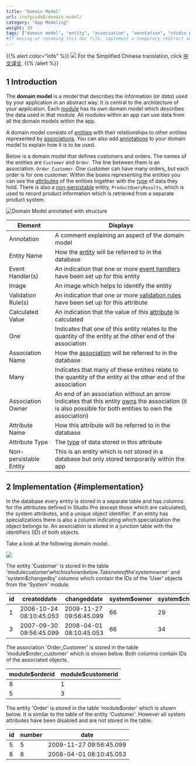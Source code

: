 ```yaml
---
title: "Domain Model"
url: /refguide8/domain-model/
category: "App Modeling"
weight: 30
tags: ["domain model", "entity", "association", "annotation", "studio pro"]
#If moving or renaming this doc file, implement a temporary redirect and let the respective team know they should update the URL in the product. See Mapping to Products for more details.
---
```


{{% alert color="info" %}}
<img src="/attachments/china.png" style="display: inline-block; margin: 0" /> For the Simplified Chinese translation, click [中文译文](https://cdn.mendix.tencent-cloud.com/documentation/refguide8/domain-model.pdf).
{{% /alert %}}

## 1 Introduction

The **domain model** is a model that describes the information (or *data*) used by your application in an abstract way. It is central to the architecture of your application. Each [module](/refguide8/modules/) has its own domain model which describes the data used in that module. All modules within an app can use data from all the domain models within the app.

A domain model consists of [entities](/refguide8/entities/) with their relationships to other entities represented by [associations](/refguide8/associations/). You can also add [annotations](/refguide8/annotations/) to your domain model to explain how it is to be used.

Below is a domain model that defines customers and orders. The names of the entities are `Customer` and `Order`. The line between them is an association. `Order_Customer`. One customer can have many orders, but each order is for one customer. Within the boxes representing the entities you can see the [attributes](/refguide8/attributes/) of the entities together with the [type](/refguide8/attributes/#type) of data they hold. There is also a [non-persistable](/refguide8/persistability/) entity, `ProductQueryResults`, which is used to record product information which is retrieved from a separate product system.

![Domain Model annotated with structure](/attachments/refguide8/modeling/domain-model/annotated-domain-model.png)

| Element | Displays |
| --- | --- |
| Annotation | A comment explaining an aspect of the domain model |
| Entity Name | How the [entity](/refguide8/entities/) will be referred to in the database |
| Event Handler(s) | An indication that one or more [event handlers](/refguide8/event-handlers/) have been set up for this entity |
| Image | An image which helps to identify the entity |
| Validation Rule(s) | An indication that one or more [validation rules](/refguide8/validation-rules/) have been set up for this attribute |
| Calculated Value | An indication that the value of this [attribute](/refguide8/attributes/) is calculated |
| One | Indicates that one of this entity relates to the quantity of the entity at the other end of the association |
| Association Name | How the [association](/refguide8/associations/) will be referred to in the database |
| Many | Indicates that many of these entities relate to the quantity of the entity at the other end of the association |
| Association Owner | An end of an association without an arrow indicates that this entity [owns](/refguide8/associations/#ownership) the association (it is also possible for both entities to own the association) |
| Attribute Name | How this attribute will be referred to in the database |
| Attribute Type | The [type](/refguide8/attributes/#type) of data stored in this attribute |
| Non-persistable Entity | This is an entity which is not stored in a database but only stored temporarily within the app |

## 2 Implementation {#implementation}

In the database every entity is stored in a separate table and has columns for the attributes defined in Studio Pro (except those which are calculated), the system attributes, and a unique object identifier. If an entity has specializations there is also a column indicating which specialization the object belongs to. An association is stored in a junction table with the identifiers (ID) of both objects.

Take a look at the following domain model.

![](/attachments/refguide8/modeling/domain-model/customer-order.png)

The entity 'Customer' is stored in the table 'module$customer' which is shown below. Take note of the 'system$owner' and 'system$changedby' columns which contain the IDs of the 'User' objects from the 'System' module.

| id | createddate | changeddate | system$owner | system$changedby | fullname |
| --- | --- | --- | --- | --- | --- |
| 1 | 2006-10-24 08:10:45.053 | 2009-11-27 09:56:45.099 | 66 | 29 | Steve Jobs |
| 3 | 2007-09-30 09:56:45.099 | 2008-04-01 08:10:45.053 | 66 | 34 | Bill Gates |

The association 'Order_Customer' is stored in the table 'module$order_customer' which is shown below. Both columns contain IDs of the associated objects.

| module$orderid | module$customerid |
| --- | --- |
| 8 | 1 |
| 5 | 3 |

The entity 'Order' is stored in the table 'module$order' which is shown below. It is similar to the table of the entity 'Customer'. However all system attributes have been disabled and are not stored in the table.

| id | number | date |
| --- | --- | --- |
| 5 | 5 | 2009-11-27 09:56:45.099 |
| 8 | 8 | 2008-04-01 08:10:45.053 |
